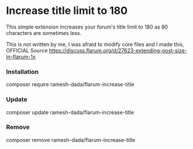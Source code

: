 # Increase title limit to 180
This simple extension increases your forum's title limit to 180 as 80 characters are sometimes less.

This is not written by me, I was afraid to modify core files and I made this,
OFFICIAL Source https://discuss.flarum.org/d/27623-extending-post-size-in-flarum-1x

### Installation
composer require ramesh-dada/flarum-increase-title

### Update
composer update ramesh-dada/flarum-increase-title

### Remove
composer remove ramesh-dada/flarum-increase-title
